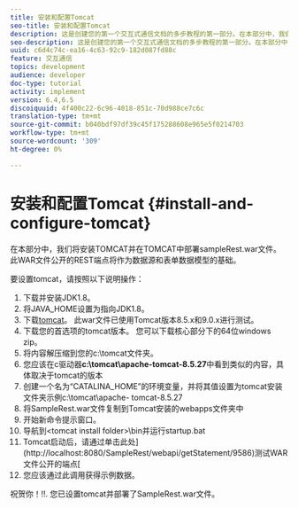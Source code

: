 ```yaml
---
title: 安装和配置Tomcat
seo-title: 安装和配置Tomcat
description: 这是创建您的第一个交互式通信文档的多步教程的第一部分。在本部分中，我们将安装TOMCAT并在TOMCAT中部署sampleRest.war文件。 此WAR文件公开的REST端点将作为数据源和表单数据模型的基础。
seo-description: 这是创建您的第一个交互式通信文档的多步教程的第一部分。在本部分中，我们将安装TOMCAT并在TOMCAT中部署sampleRest.war文件。 此WAR文件公开的REST端点将作为数据源和表单数据模型的基础。
uuid: c6d4c74c-ea16-4c63-92c9-182d087fd88c
feature: 交互通信
topics: development
audience: developer
doc-type: tutorial
activity: implement
version: 6.4,6.5
discoiquuid: 4f400c22-6c96-4018-851c-70d988ce7c6c
translation-type: tm+mt
source-git-commit: b040bdf97df39c45f175288608e965e5f0214703
workflow-type: tm+mt
source-wordcount: '309'
ht-degree: 0%

---
```



# 安装和配置Tomcat {#install-and-configure-tomcat}

在本部分中，我们将安装TOMCAT并在TOMCAT中部署sampleRest.war文件。 此WAR文件公开的REST端点将作为数据源和表单数据模型的基础。

要设置tomcat，请按照以下说明操作：

1. 下载并安装JDK1.8。
2. 将JAVA_HOME设置为指向JDK1.8。
3. 下载[tomcat](https://tomcat.apache.org/)。 此war文件已使用Tomcat版本8.5.x和9.0.x进行测试。
4. 下载您的首选项的tomcat版本。 您可以下载核心部分下的64位windows zip。
5. 将内容解压缩到您的c:\tomcat文件夹。
6. 您应该在c驱动器&#x200B;**c:\tomcat\apache-tomcat-8.5.27**&#x200B;中看到类似的内容，具体取决于tomcat的版本
7. 创建一个名为“CATALINA_HOME”的环境变量，并将其值设置为tomcat安装文件夹示例c:\tomcat\apache- tomcat-8.5.27
8. 将SampleRest.war文件复制到Tomcat安装的webapps文件夹中
9. 开始新命令提示窗口。
10. 导航到&lt;tomcat install folder>\bin并运行startup.bat
11. Tomcat启动后，请通过单击此处](http://localhost:8080/SampleRest/webapi/getStatement/9586)测试WAR文件公开的端点[
12. 您应该通过此调用获得示例数据。

祝贺你！!!. 您已设置tomcat并部署了SampleRest.war文件。
